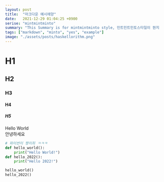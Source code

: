 ```yaml
---
layout: post
title:  "마크다운 예시에양"
date:   2021-12-29 01:04:25 +0900
serise: "mintmintminto"
summary: "This Summary is for mintmintminto style, 민트민트민토스타일이 뭔지 보여주지"
tags: ["markdown", "minto", "yes", "example"]
image: "./assets/posts/haskellorithm.png"
---
```


# H1
## H2
### H3
#### H4
##### H5

Hello World <br >
안녕하세요 <br >

```python
# 파이썬이 짱이쥐 ㅋㅋㅋ
def hello_world():
    print("Hello World!")
def hello_2022():
    print("Hello 2022!")

hello_world()
hello_2022()
```